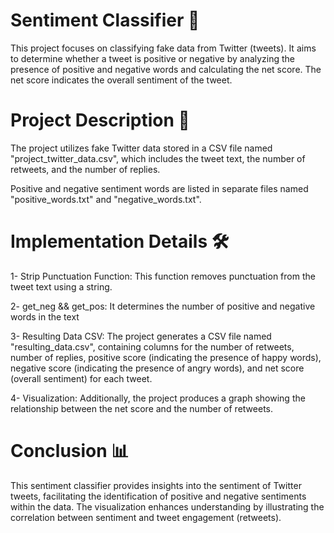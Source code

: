 # Sentiment Classifier 💬

This project focuses on classifying fake data from Twitter (tweets). It aims to determine whether a tweet is positive or negative by analyzing the presence of positive and negative words and calculating the net score. The net score indicates the overall sentiment of the tweet.



# Project Description 📝
    
  The project utilizes fake Twitter data stored in a CSV file named "project_twitter_data.csv", which includes the tweet text, the number of retweets, and the number of replies.
  
  Positive and negative sentiment words are listed in separate files named "positive_words.txt" and "negative_words.txt".

# Implementation Details 🛠️

1- Strip Punctuation Function: This function removes punctuation from the tweet text using a string.

2- get_neg && get_pos: It  determines the number of positive and negative words in the text

3- Resulting Data CSV: The project generates a CSV file named "resulting_data.csv", containing columns for the number of retweets, number of replies, positive score (indicating the presence of happy words), negative score (indicating the presence of angry words), and net score (overall sentiment) for each tweet.

4- Visualization: Additionally, the project produces a graph showing the relationship between the net score and the number of retweets.




# Conclusion 📊

This sentiment classifier provides insights into the sentiment of Twitter tweets, facilitating the identification of positive and negative sentiments within the data. The visualization enhances understanding by illustrating the correlation between sentiment and tweet engagement (retweets).




